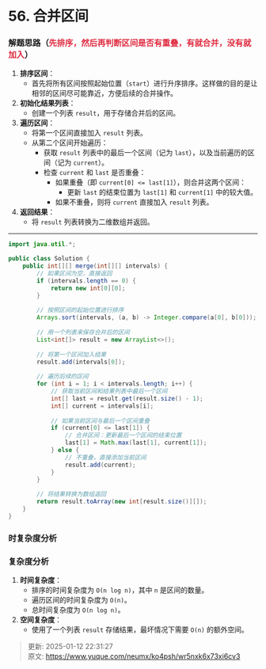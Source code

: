 # 56. 合并区间

### 解题思路（<font style="color:#DF2A3F;">先排序，然后再判断区间是否有重叠，有就合并，没有就加入</font>）
1. **排序区间**：
    - 首先将所有区间按照起始位置（`start`）进行升序排序。这样做的目的是让相邻的区间尽可能靠近，方便后续的合并操作。
2. **初始化结果列表**：
    - 创建一个列表 `result`，用于存储合并后的区间。
3. **遍历区间**：
    - 将第一个区间直接加入 `result` 列表。
    - 从第二个区间开始遍历：
        * 获取 `result` 列表中的最后一个区间（记为 `last`），以及当前遍历的区间（记为 `current`）。
        * 检查 `current` 和 `last` 是否重叠：
            + 如果重叠（即 `current[0] <= last[1]`），则合并这两个区间：
                - 更新 `last` 的结束位置为 `last[1]` 和 `current[1]` 中的较大值。
            + 如果不重叠，则将 `current` 直接加入 `result` 列表。
4. **返回结果**：
    - 将 `result` 列表转换为二维数组并返回。

---

```java
import java.util.*;

public class Solution {
    public int[][] merge(int[][] intervals) {
        // 如果区间为空，直接返回
        if (intervals.length == 0) {
            return new int[0][0];
        }
        
        // 按照区间的起始位置进行排序
        Arrays.sort(intervals, (a, b) -> Integer.compare(a[0], b[0]));
        
        // 用一个列表来保存合并后的区间
        List<int[]> result = new ArrayList<>();
        
        // 将第一个区间加入结果
        result.add(intervals[0]);
        
        // 遍历后续的区间
        for (int i = 1; i < intervals.length; i++) {
            // 获取当前区间和结果列表中最后一个区间
            int[] last = result.get(result.size() - 1);
            int[] current = intervals[i];
            
            // 如果当前区间与最后一个区间重叠
            if (current[0] <= last[1]) {
                // 合并区间：更新最后一个区间的结束位置
                last[1] = Math.max(last[1], current[1]);
            } else {
                // 不重叠，直接添加当前区间
                result.add(current);
            }
        }
        
        // 将结果转换为数组返回
        return result.toArray(new int[result.size()][]);
    }
}
```

### 时复杂度分析
### **复杂度分析**
1. **时间复杂度**：
    - 排序的时间复杂度为 `O(n log n)`，其中 `n` 是区间的数量。
    - 遍历区间的时间复杂度为 `O(n)`。
    - 总时间复杂度为 `O(n log n)`。
2. **空间复杂度**：
    - 使用了一个列表 `result` 存储结果，最坏情况下需要 `O(n)` 的额外空间。







> 更新: 2025-01-12 22:31:27  
> 原文: <https://www.yuque.com/neumx/ko4psh/wr5nxk6x73xi6cv3>